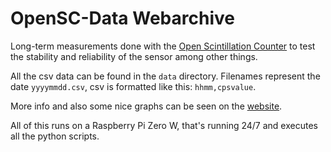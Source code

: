 # OpenSC-Data Webarchive

Long-term measurements done with the [Open Scintillation Counter](https://github.com/Phoenix1747/OpenSC) to test the stability and reliability of the sensor among other things.

All the csv data can be found in the `data` directory. Filenames represent the date `yyyymmdd.csv`, csv is formatted like this: `hhmm,cpsvalue`.

More info and also some nice graphs can be seen on the [website](https://phoenix1747.github.io/OpenSC-Data/).

All of this runs on a Raspberry Pi Zero W, that's running 24/7 and executes all the python scripts.
